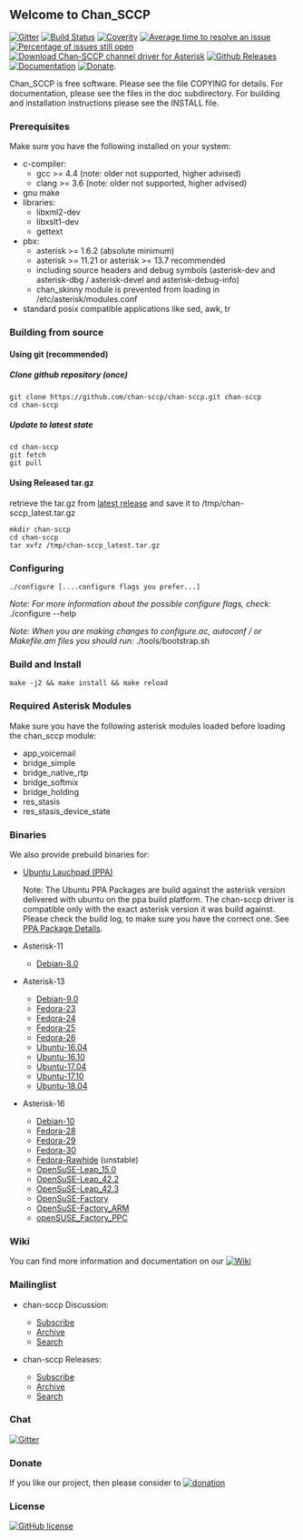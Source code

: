 ## Welcome to Chan_SCCP

[![Gitter](https://badges.gitter.im/chan-sccp/chan-sccp.svg)](https://gitter.im/chan-sccp/chan-sccp?utm_source=badge&utm_medium=badge&utm_campaign=pr-badge)
[![Build Status](http://img.shields.io/travis/chan-sccp/chan-sccp.svg?style=flat&branch=develop)](https://travis-ci.org/chan-sccp/chan-sccp)
[![Coverity](https://img.shields.io/coverity/scan/8656.svg)](https://scan.coverity.com/projects/chan-sccp)
[![Average time to resolve an issue](http://isitmaintained.com/badge/resolution/chan-sccp/chan-sccp.svg)](https://github.com/chan-sccp/chan-sccp/issues "Average time to resolve an issue")
[![Percentage of issues still open](http://isitmaintained.com/badge/open/chan-sccp/chan-sccp.svg)](https://github.com/chan-sccp/chan-sccp/issues?utf8=✓&q=is%3Aopen+is%3Aissue+-label%3Aenhancement+ "Percentage of issues still open")
[![Download Chan-SCCP channel driver for Asterisk](https://img.shields.io/sourceforge/dt/chan-sccp-b.svg)](https://github.com/chan-sccp/chan-sccp/releases/latest)
[![Github Releases](https://img.shields.io/github/release/chan-sccp/chan-sccp.svg)](https://github.com/chan-sccp/chan-sccp/releases)
[![Documentation](https://img.shields.io/badge/docs-wiki-blue.svg)](https://github.com/chan-sccp/chan-sccp/wiki)
[![Donate](https://img.shields.io/badge/paypal-donate-yellow.svg)](https://www.paypal.com/cgi-bin/webscr?item_name=Donation+to+Chan-SCCP+channel+driver+for+Asterisk&locale.x=en_US&cmd=_donations&business=chan.sccp.b.pp%40gmail.com).

<!--
[![Github Issues](https://img.shields.io/github/issues/chan-sccp/chan-sccp/bug.svg)](https://github.com/chan-sccp/chan-sccp/issues)
-->

Chan_SCCP is free software. Please see the file COPYING for details.
For documentation, please see the files in the doc subdirectory.
For building and installation instructions please see the INSTALL file.

### Prerequisites
Make sure you have the following installed on your system:
- c-compiler:
  - gcc >= 4.4  (note: older not supported, higher advised)
  - clang >= 3.6  (note: older not supported, higher advised)
- gnu make
- libraries:
  - libxml2-dev
  - libxslt1-dev
  - gettext
- pbx:
  - asterisk >= 1.6.2 (absolute minimum)
  - asterisk >= 11.21 or asterisk >= 13.7 recommended
  - including source headers and debug symbols (asterisk-dev and asterisk-dbg / asterisk-devel and asterisk-debug-info)
  - chan_skinny module is prevented from loading in /etc/asterisk/modules.conf
- standard posix compatible applications like sed, awk, tr

### Building from source
#### Using git (recommended)
##### Clone github repository (once)
    git clone https://github.com/chan-sccp/chan-sccp.git chan-sccp
    cd chan-sccp

##### Update to latest state
    cd chan-sccp
    git fetch
    git pull

#### Using Released tar.gz
retrieve the tar.gz from [latest release](https://github.com/chan-sccp/chan-sccp/releases/latest) and save it to /tmp/chan-sccp_latest.tar.gz

    mkdir chan-sccp
    cd chan-sccp
    tar xvfz /tmp/chan-sccp_latest.tar.gz

### Configuring
    ./configure [....configure flags you prefer...]

_Note: For more information about the possible configure flags, check:_
    ./configure --help 

_Note: When you are making changes to configure.ac, autoconf / or Makefile.am files you should run:_
    ./tools/bootstrap.sh

### Build and Install
    make -j2 && make install && make reload

### Required Asterisk Modules

Make sure you have the following asterisk modules loaded before loading the chan_sccp
module:
 - app_voicemail
 - bridge_simple
 - bridge_native_rtp
 - bridge_softmix
 - bridge_holding
 - res_stasis
 - res_stasis_device_state

### Binaries
We also provide prebuild binaries for:
- [Ubuntu Lauchpad (PPA)](https://launchpad.net/~chan-sccp-b/+archive/ubuntu/ppa)

  Note: The Ubuntu PPA Packages are build against the asterisk version delivered with ubuntu on the ppa build platform. The chan-sccp driver
  is compatible only with the exact asterisk version it was build against. Please check the build log, to make sure you have the correct one.
  See [PPA Package Details](https://launchpad.net/~chan-sccp-b/+archive/ubuntu/ppa/+packages).
- Asterisk-11
  - [Debian-8.0](https://download.opensuse.org/repositories/home:/chan-sccp-b:/asterisk-11/Debian_8.0/)
- Asterisk-13
  - [Debian-9.0](https://download.opensuse.org/repositories/home:/chan-sccp-b:/asterisk-13/Debian_9.0/)
  - [Fedora-23](https://download.opensuse.org/repositories/home:/chan-sccp-b:/asterisk-13/Fedora_23/)
  - [Fedora-24](https://download.opensuse.org/repositories/home:/chan-sccp-b:/asterisk-13/Fedora_24/)
  - [Fedora-25](https://download.opensuse.org/repositories/home:/chan-sccp-b:/asterisk-13/Fedora_25/)
  - [Fedora-26](https://download.opensuse.org/repositories/home:/chan-sccp-b:/asterisk-13/Fedora_26/)
  - [Ubuntu-16.04](https://download.opensuse.org/repositories/home:/chan-sccp-b:/asterisk-13/xUbuntu_16.04/)
  - [Ubuntu-16.10](https://download.opensuse.org/repositories/home:/chan-sccp-b:/asterisk-13/xUbuntu_16.10/)
  - [Ubuntu-17.04](https://download.opensuse.org/repositories/home:/chan-sccp-b:/asterisk-13/xUbuntu_17.04/)
  - [Ubuntu-17.10](https://download.opensuse.org/repositories/home:/chan-sccp-b:/asterisk-13/xUbuntu_17.10/)
  - [Ubuntu-18.04](https://download.opensuse.org/repositories/home:/chan-sccp-b:/asterisk-13/xUbuntu_18.04/)
- Asterisk-16
  - [Debian-10](https://download.opensuse.org/repositories/home:/chan-sccp-b:/asterisk-16/Debian_10/)
  - [Fedora-28](https://download.opensuse.org/repositories/home:/chan-sccp-b:/asterisk-16/Fedora_28/)
  - [Fedora-29](https://download.opensuse.org/repositories/home:/chan-sccp-b:/asterisk-16/Fedora_29/)
  - [Fedora-30](https://download.opensuse.org/repositories/home:/chan-sccp-b:/asterisk-16/Fedora_30/)
  - [Fedora-Rawhide](https://download.opensuse.org/repositories/home:/chan-sccp-b:/asterisk-16/Fedora_Rawhide/) (unstable)
  - [OpenSuSE-Leap_15.0](https://download.opensuse.org/repositories/home:/chan-sccp-b:/asterisk-16/openSUSE_Leap_15.0/)
  - [OpenSuSE-Leap_42.2](https://download.opensuse.org/repositories/home:/chan-sccp-b:/asterisk-16/openSUSE_Leap_42.2/)
  - [OpenSuSE-Leap_42.3](https://download.opensuse.org/repositories/home:/chan-sccp-b:/asterisk-16/openSUSE_Leap_42.3/)
  - [OpenSuSE-Factory](https://download.opensuse.org/repositories/home:/chan-sccp-b:/asterisk-16/openSUSE_Factory/)
  - [OpenSuSE-Factory_ARM](https://download.opensuse.org/repositories/home:/chan-sccp-b:/asterisk-16/openSUSE_Factory_ARM/)
  - [openSUSE_Factory_PPC](https://download.opensuse.org/repositories/home:/chan-sccp-b:/asterisk-16/openSUSE_Factory_PPC/)

### Wiki
You can find more information and documentation on our [![Wiki](https://img.shields.io/badge/Wiki-new-blue.svg)](https://github.com/chan-sccp/chan-sccp/wiki/)

### Mailinglist

- chan-sccp Discussion: 
  - [Subscribe](https://lists.sourceforge.net/lists/listinfo/chan-sccp-b-discussion)
  - [Archive](https://sourceforge.net/p/chan-sccp-b/mailman/chan-sccp-b-discussion)
  - [Search](https://sourceforge.net/p/chan-sccp-b/mailman/search/?mail_list=chan-sccp-b-discussion) 

- chan-sccp Releases: 
  - [Subscribe](https://lists.sourceforge.net/lists/listinfo/chan-sccp-b-releases)
  - [Archive](https://sourceforge.net/p/chan-sccp-b/mailman/chan-sccp-b-releases)
  - [Search](https://sourceforge.net/p/chan-sccp-b/mailman/search/?mail_list=chan-sccp-b-releases) 
  
### Chat
[![Gitter](https://badges.gitter.im/chan-sccp/chan-sccp.svg)](https://gitter.im/chan-sccp/chan-sccp?utm_source=badge&utm_medium=badge&utm_campaign=pr-badge)

### Donate
If you like our project, then please consider to 
[![donation](https://www.paypalobjects.com/webstatic/en_US/btn/btn_donate_pp_142x27.png)](https://www.paypal.com/cgi-bin/webscr?item_name=Donation+to+Chan-SCCP+channel+driver+for+Asterisk&locale.x=en_US&cmd=_donations&business=chan.sccp.b.pp%40gmail.com)

### License
[![GitHub license](https://img.shields.io/badge/license-GPL-blue.svg)](https://raw.githubusercontent.com/chan-sccp/chan-sccp/master/LICENSE)
